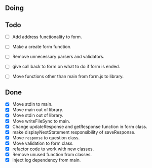 ## Doing


## Todo

- [ ] Add address functionality to form.
- [ ] Make a create form function.
- [ ] Remove unnecessary parsers and validators. 
- [ ] give call back to form on what to do if form is ended.
- [ ] Move functions other than main from form.js to library.


## Done

- [x] Move stdIn to main.
- [x] Move main out of library.
- [x] Move stdin out of library.
- [x] Move writeFileSync to main.
- [x] Change updateResponse and getResponse function in form class.
- [x] make displayNextStatement responsibility of saveResponse.
- [x] Move `response` to question class.
- [x] Move validation to form class.
- [x] refactor code to work with new classes.
- [x] Remove unused function from classes.
- [x] inject log dependency from main.
